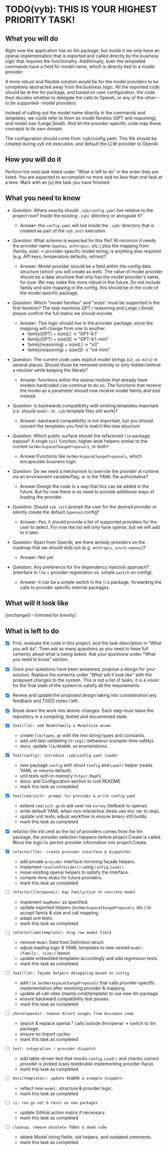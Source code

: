 # TODO(vyb): THIS IS YOUR HIGHEST PRIORITY TASK!

## What you will do
Right now the application has an llm package, but inside it we only have
an openai implementation that is exported and called directly by the
business logic that requires the functionality. Additionally, even the
templated commands have a field for model name, which is directly tied
to a model provider.

A more robust and flexible solution would be for the model providers to
be completely abstracted away from the business logic. All the exported
code should be at the llm package, and based on user configuration, the
code then decides whether to delegate the calls to OpenAi, or any of the
other--to be supported--model providers.

Instead of calling out the model name directly in the commands and
templates, we could refer to them as model families (GPT and reasoning),
and model size (Large,Small). And let the provider-specific code map
these concepts to its own domain.

The configuration should come from .vyb/config.yaml. This file should be
created during vyb init execution, and default the LLM-provider to
OpenAI.

## How you will do it
Perform the next task listed under "What is left to do" in the order
they are listed. You are expected to accomplish no more and no less than
one task at a time. Mark with an [x] the task you have finished.

## What you need to know
- Question: Where exactly should `.vyb/config.yaml` live relative to the
  project root?  Inside the existing `.vyb/` directory or alongside it?
  - Answer: the `config.yaml` will live inside the `.vyb/` directory that
    is created as part of the `vyb init` execution.

- Question: What *schema* is expected for this file?  At minimum it needs
  the provider name (`openai`, `anthropic`, *etc.*) plus the mapping from
  (family, size) → provider-specific model string; is anything else
  required (e.g. API keys, temperature defaults, retries)?
  - Answer: Model provider should be a field within the config data
    structure (which you will create as well). The value of model
    provider should be a data structure that only has the model
    provider's name, for now. We may make this more robust in the
    future. Do not include family and size mapping in the config, this
    should be in the code of the model specific package.

- Question: Which "model families" and "sizes" must be supported in the
  first iteration?  The task mentions *GPT / reasoning* and *Large /
  Small*; please confirm the full matrix we should encode.
  - Answer: This logic should live in the provider package, since the
    mapping will change from one to another.
    - family(GPT) + size(L) -> "GPT-4.1"
    - family(GPT) + size(S) -> "GPT-4.1-mini"
    - family(reasoning) + size(L) -> "o3"
    - family(reasoning) + size(S) -> "o4-mini" 

- Question: The current code uses explicit model strings (`o3`,
  `o4-mini`) in several places.  Should those be removed entirely or only
  hidden behind a resolver while keeping the literals?
  - Answer: functions within the openai module that already have models
    hardcoded can continue to do so. The functions that receive the
    model as a parameter should now receive model family and size
    instead. 

- Question: Is backwards compatibility with existing templates important
  (i.e. should `model:` in `.vyb` template files still work)?
  - Answer: backward compatibility is not important, but you should
    convert the templates you find to match the new structure

- Question: Which public surface should the refactored `llm` package
  expose?  A single `Call` function, higher-level helpers similar to the
  current `GetWorkspaceChangeProposals`, or both?
  - Answer:Functions like `GetWorkspaceChangeProposals`, which
    encapsulate business logic

- Question: Do we need a mechanism to override the provider at runtime
  via an environment variable/flag, or is the YAML file authoritative?
  - Answer:Design the code in a way that this can be added in the
    future. But for now there is no need to provide additional ways of
    loading the provider.

- Question: Should `vyb init` *prompt* the user for the desired provider
  or silently create the default (`openai`) config?
  - Answer: Yes, it should provide a list of supported providers for the
    user to select. For now the list will only have openai, but we will
    add to it later.

- Question: Apart from OpenAI, are there already providers on the
  roadmap that we should stub out (e.g. `anthropic`, `azure-openai`)?
  - Answer: Not yet

- Question: Any preference for the dependency injection approach?
  (interface in `llm` + provider registration vs. simple `switch` on
  config).
  - Answer: it can be a simple switch in the `llm` package, forwarding
    the calls to provider specific internal packages

## What will it look like
[unchanged – trimmed for brevity]

## What is left to do
- [x] First, evaluate the code in this project, and the task
      description in "What you will do". Then ask as many questions as
      you need to have full certainty about what is being asked. Ask
      your questions under "What you need to know" section.
- [x] Once your questions have been answered, propose a design for your
      solution. Replace the contents under "What will it look like" with
      the proposed changes to the system. This is not a list of tasks,
      it is a vision for the final state of the system to satisfy all
      the requirements.
- [x] Review and update the proposed design taking into consideration
      any feedback and TODO notes I left.
- [x] Break down the work into atomic changes. Each step must leave the
      repository in a compiling, tested and documented state.

- [x] `feat(llm): add ModelFamily & ModelSize enums`
   * create `llm/types.go` with the two string types and constants.
   * add unit test validating `String()` behaviour (compile-time safety).
   * docs: update `llm/README.md` enumerations.

- [x] `feat(config): introduce .vyb/config.yaml loader`
   * new package `config` with struct `Config` and `Load()` helper (reads
     YAML or returns default).
   * unit tests with in-memory `fstest.MapFS`.
   * docs: add Configuration section to root README.
   * mark this task as completed

- [x] `feat(cmd/init): prompt for provider & write config.yaml`
   * extend `cmd/init.go` to ask user via `survey` (fallback to openai).
   * write default YAML when non-interactive (tests use env var to skip).
   * update unit tests; adjust workflow to ensure binary still builds.
   * mark this task as completed

- [x] refactor the init cmd so the list of providers comes from the llm package, the provider selection happens before project.Create is called. Move the logic to persist provider information into project.Create.

- [x] `refactor(llm): create provider interface & dispatcher`
   * add private `provider` interface mirroring façade helpers.
   * implement `resolveProvider()` using `config.Load()`.
   * move existing openai helpers to satisfy the interface.
   * compile-time stubs for future providers.
   * mark this task as completed

- [ ] `refactor(llm/openai): map family/size to concrete model`
   * implement `mapModel` as specified.
   * update exported helpers (`GetWorkspaceChangeProposals`, etc.) to
     accept family & size and call mapping.
   * adapt unit tests.
   * mark this task as completed

- [ ] `refactor(cmd/template): drop raw model field`
   * remove `Model` field from Definition struct.
   * adjust loading logic & YAML templates to new nested
     `model: {family:, size:}` layout.
   * update embedded templates accordingly and add regression tests.
   * mark this task as completed

- [ ] `feat(llm): façade helpers delegating based on config`
   * add `llm.GetWorkspaceChangeProposals` that calls provider-specific
     implementation after resolving provider & mapping.
   * update all call-sites (mainly cmd/template) to use new llm package.
   * ensure backward compatibility test passes.
   * mark this task as completed

- [ ] `chore(openai): remove direct usages from business code`
   * search & replace openai.* calls outside llm/openai → switch to llm
     package.
   * ensure no import cycles.
   * mark this task as completed

- [ ] `test: integration – provider dispatch`
   * add table-driven test that mocks `config.Load()` and checks correct
     provider is picked (uses testdouble implementing provider iface).
   * mark this task as completed

- [ ] `docs(templates): update README & example snippets`
    * reflect new `model:` structure & provider logic.
    * mark this task as completed

- [ ] `ci: run go vet & tests on new packages`
    * update GitHub action matrix if necessary.
    * mark this task as completed

- [ ] `cleanup: remove obsolete TODOs & dead code`
    * delete Model string fields, old helpers, and outdated comments.
    * mark this task as completed
